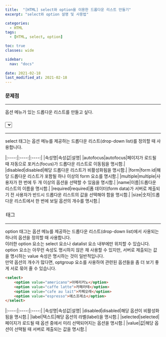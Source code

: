 ```yaml
---
title:  "[HTML] select와 option을 이용한 드롭다운 리스트 만들기"
excerpt: "select와 option 설명 및 사용법"

categories:
  - HTML
tags:
  - [HTML, select, option]

toc: true
classes: wide

sidebar:
  nav: "docs"
 
date: 2021-02-18
last_modified_at: 2021-02-18
---
```


### 문제점
---
옵션 메뉴가 있는 드롭다운 리스트를 만들고 싶다.

### <select> 태그
---
select 태그는 옵션 메뉴를 제공하는 드롭다운 리스트(drop-down list)를 정의할 때 사용합니다.

|:----:|:----:|:----:|
|속성명|속성값|설명|
|autofocus|autofocus|페이지가 로드될 때 자동으로 포커스(focus)가 드롭다운 리스트로 이동됨을 명시함.|
|disabled|disabled|해당 드롭다운 리스트가 비활성화됨을 명시함.|
|form|form id|해당 드롭다운 리스트가 포함될 하나 이상의 form 요소를 명시함.|
|multiple|multiple|사용자가 한 번에 두 개 이상의 옵션을 선택할 수 있음을 명시함.|
|name|이름|드롭다운 리스트의 이름을 명시함.|
|required|required|폼 데이터(form data)가 서버로 제출되기 전 사용자가 반드시 드롭다운 리스트의 값을 선택해야 함을 명시함.|
|size|숫자|드롭다운 리스트에서 한 번에 보일 옵션의 개수를 명시함.|

### <option> 태그
---
option 태그는 옵션 메뉴를 제공하는 드롭다운 리스트(drop-down list)에서 사용되는 하나의 옵션을 정의할 때 사용합니다.<br>
이러한 option 요소는 select 요소나 datalist 요소 내부에만 위치할 수 있습니다.<br>
option 요소는 아무런 속성도 명시하지 않은 채 사용할 수 있지만, 서버로 제출되는 값을 명시하는 value 속성은 명시하는 것이 일반적입니다.<br>
만약 옵션의 개수가 많다면, optgroup 요소를 사용하여 관련된 옵션들을 좀 더 보기 좋게 서로 묶어 줄 수 있습니다.

```html
<select>
    <option value="americano">아메리카노</option>
    <option value="caffe latte">카페라테</option>
    <option value="cafe au lait">카페오레</option>
    <option value="espresso">에스프레소</option>
</select>
```

|:----:|:----:|:----:|
|속성명|속성값|설명|
|disabled|disabled|해당 옵션이 비활성화됨을 명시함.|
|label|텍스트|해당 옵션의 라벨(label)을 명시함.|
|selected|selected|페이지가 로드될 때 옵션 중에서 미리 선택되어지는 옵션을 명시함.|
|value|값|해당 옵션이 선택될 때 서버로 제출되는 값을 명시함.|